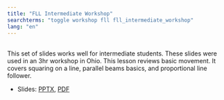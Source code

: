```yaml
---
title: "FLL Intermediate Workshop"
searchterms: "toggle workshop fll fll_intermediate_workshop"
lang: "en"
---
```

 <br>
 This set of slides works well for intermediate
 students. These slides were used in an 3hr workshop in Ohio. This lesson reviews basic movement. It covers squaring on a line, parallel beams basics, and proportional line follower.
 <ul>
 <li class="ng-binding">Slides:
 <a href="translations/en-us/workshop/IntermediateWorkshop.pptx">PPTX</a>,
 <a href="translations/en-us/workshop/IntermediateWorkshop.pdf">PDF</a>
 </li>
 </ul>
